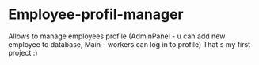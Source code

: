 # Employee-profil-manager
Allows to manage employees profile (AdminPanel - u can add new employee to database, Main - workers can log in to profile)
That's my first project :)

